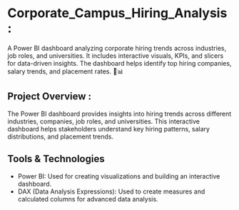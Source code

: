 # Corporate_Campus_Hiring_Analysis :
A Power BI dashboard analyzing corporate hiring trends across industries, job roles, and universities. It includes interactive visuals, KPIs, and slicers for data-driven insights. The dashboard helps identify top hiring companies, salary trends, and placement rates. 🚀📊

## Project Overview :
The Power BI dashboard provides insights into hiring trends across different industries, companies, job roles, and universities. This interactive dashboard helps stakeholders understand key hiring patterns, salary distributions, and placement trends.

## Tools & Technologies
- Power BI: Used for creating visualizations and building an interactive dashboard.
- DAX (Data Analysis Expressions): Used to create measures and calculated columns for advanced data analysis.
